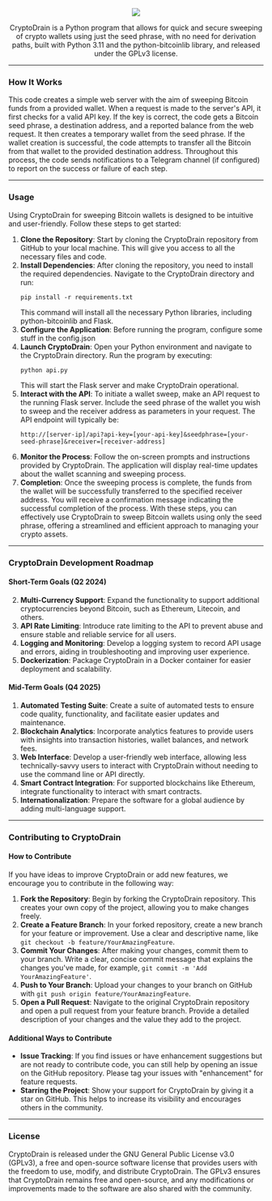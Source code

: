 <p align="center">
  <img src="https://i.postimg.cc/CKPNbbwV/cryptodrain-banner.png">
</p>

<p align="center">CryptoDrain is a Python program that allows for quick and secure sweeping of crypto wallets using just the seed phrase, with no need for derivation paths, built with Python 3.11 and the python-bitcoinlib library, and released under the GPLv3 license.</p>

<hr>

### How It Works
This code creates a simple web server with the aim of sweeping Bitcoin funds from a provided wallet. When a request is made to the server's API, it first checks for a valid API key. If the key is correct, the code gets a Bitcoin seed phrase, a destination address, and a reported balance from the web request. It then creates a temporary wallet from the seed phrase. If the wallet creation is successful, the code attempts to transfer all the Bitcoin from that wallet to the provided destination address. Throughout this process, the code sends notifications to a Telegram channel (if configured) to report on the success or failure of each step.

<hr>

### Usage
Using CryptoDrain for sweeping Bitcoin wallets is designed to be intuitive and user-friendly. Follow these steps to get started:
1. **Clone the Repository**: Start by cloning the CryptoDrain repository from GitHub to your local machine. This will give you access to all the necessary files and code.
2. **Install Dependencies**: After cloning the repository, you need to install the required dependencies. Navigate to the CryptoDrain directory and run:
   ```
   pip install -r requirements.txt
   ```
   This command will install all the necessary Python libraries, including python-bitcoinlib and Flask.
3. **Configure the Application**: Before running the program, configure some stuff in the config.json
4. **Launch CryptoDrain**: Open your Python environment and navigate to the CryptoDrain directory. Run the program by executing:
   ```
   python api.py
   ```
   This will start the Flask server and make CryptoDrain operational.
5. **Interact with the API**: To initiate a wallet sweep, make an API request to the running Flask server. Include the seed phrase of the wallet you wish to sweep and the receiver address as parameters in your request. The API endpoint will typically be:
   ```
   http://[server-ip]/api?api-key=[your-api-key]&seedphrase=[your-seed-phrase]&receiver=[receiver-address]
   ```
6. **Monitor the Process**: Follow the on-screen prompts and instructions provided by CryptoDrain. The application will display real-time updates about the wallet scanning and sweeping process.
7. **Completion**: Once the sweeping process is complete, the funds from the wallet will be successfully transferred to the specified receiver address. You will receive a confirmation message indicating the successful completion of the process.
With these steps, you can effectively use CryptoDrain to sweep Bitcoin wallets using only the seed phrase, offering a streamlined and efficient approach to managing your crypto assets.

<hr>

### CryptoDrain Development Roadmap
#### Short-Term Goals (Q2 2024)
2. **Multi-Currency Support**: Expand the functionality to support additional cryptocurrencies beyond Bitcoin, such as Ethereum, Litecoin, and others.
3. **API Rate Limiting**: Introduce rate limiting to the API to prevent abuse and ensure stable and reliable service for all users.
4. **Logging and Monitoring**: Develop a logging system to record API usage and errors, aiding in troubleshooting and improving user experience.
5. **Dockerization**: Package CryptoDrain in a Docker container for easier deployment and scalability.

#### Mid-Term Goals (Q4 2025)
1. **Automated Testing Suite**: Create a suite of automated tests to ensure code quality, functionality, and facilitate easier updates and maintenance.
2. **Blockchain Analytics**: Incorporate analytics features to provide users with insights into transaction histories, wallet balances, and network fees.
3. **Web Interface**: Develop a user-friendly web interface, allowing less technically-savvy users to interact with CryptoDrain without needing to use the command line or API directly.
4. **Smart Contract Integration**: For supported blockchains like Ethereum, integrate functionality to interact with smart contracts.
5. **Internationalization**: Prepare the software for a global audience by adding multi-language support.

<hr>

### Contributing to CryptoDrain
#### How to Contribute

If you have ideas to improve CryptoDrain or add new features, we encourage you to contribute in the following way:
1. **Fork the Repository**: Begin by forking the CryptoDrain repository. This creates your own copy of the project, allowing you to make changes freely.
2. **Create a Feature Branch**: In your forked repository, create a new branch for your feature or improvement. Use a clear and descriptive name, like `git checkout -b feature/YourAmazingFeature`.
3. **Commit Your Changes**: After making your changes, commit them to your branch. Write a clear, concise commit message that explains the changes you've made, for example, `git commit -m 'Add YourAmazingFeature'`.
4. **Push to Your Branch**: Upload your changes to your branch on GitHub with `git push origin feature/YourAmazingFeature`.
5. **Open a Pull Request**: Navigate to the original CryptoDrain repository and open a pull request from your feature branch. Provide a detailed description of your changes and the value they add to the project.

#### Additional Ways to Contribute
- **Issue Tracking**: If you find issues or have enhancement suggestions but are not ready to contribute code, you can still help by opening an issue on the GitHub repository. Please tag your issues with "enhancement" for feature requests.
- **Starring the Project**: Show your support for CryptoDrain by giving it a star on GitHub. This helps to increase its visibility and encourages others in the community.

<hr>

### License
CryptoDrain is released under the GNU General Public License v3.0 (GPLv3), a free and open-source software license that provides users with the freedom to use, modify, and distribute CryptoDrain. The GPLv3 ensures that CryptoDrain remains free and open-source, and any modifications or improvements made to the software are also shared with the community.
